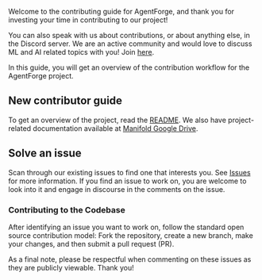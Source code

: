 Welcome to the contributing guide for AgentForge, and thank you for investing your time in contributing to our project!

You can also speak with us about contributions, or about anything else, in the Discord server. We are an active community and would love to discuss ML and AI related topics with you! Join [here](https://discord.gg/a8uDbxzEbM).

In this guide, you will get an overview of the contribution workflow for the AgentForge project.

## New contributor guide

To get an overview of the project, read the [README](https://github.com/ManifoldRG/AgentForge#readme). We also have project-related documentation available at [Manifold Google Drive](https://drive.google.com/drive/folders/15_dqh_2x_3g4A-uujflet6Oa6o9G4Oo1?usp=sharing).

## Solve an issue

Scan through our existing issues to find one that interests you. See [Issues](https://github.com/ManifoldRG/AgentForge/issues) for more information. If you find an issue to work on, you are welcome to look into it and engage in discourse in the comments on the issue.

### Contributing to the Codebase

After identifying an issue you want to work on, follow the standard open source contribution model: Fork the repository, create a new branch, make your changes, and then submit a pull request (PR).

As a final note, please be respectful when commenting on these issues as they are publicly viewable. Thank you!

